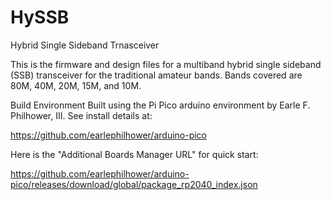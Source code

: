 # HySSB
Hybrid Single Sideband Trnasceiver

This is the firmware and design files for a multiband hybrid single sideband (SSB) transceiver for the traditional amateur bands. Bands covered are 80M, 40M, 20M, 15M, and 10M.

Build Environment
Built using the Pi Pico arduino environment by Earle F. Philhower, III. See install details at:

https://github.com/earlephilhower/arduino-pico

Here is the "Additional Boards Manager URL" for quick start:

https://github.com/earlephilhower/arduino-pico/releases/download/global/package_rp2040_index.json
